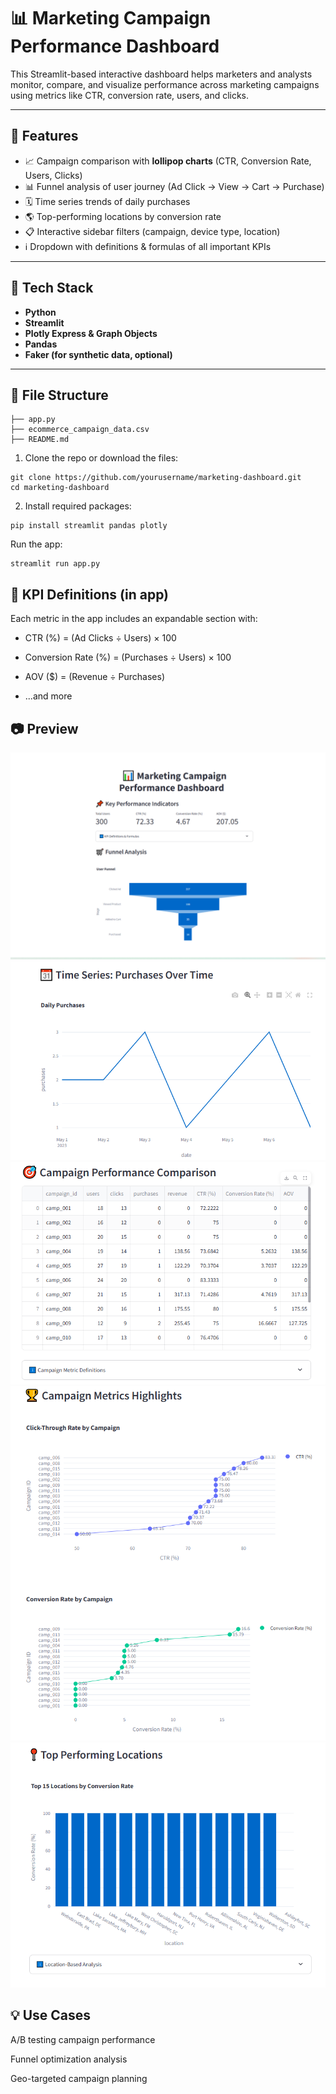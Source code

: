 # 📊 Marketing Campaign Performance Dashboard

This Streamlit-based interactive dashboard helps marketers and analysts monitor, compare, and visualize performance across marketing campaigns using metrics like CTR, conversion rate, users, and clicks.

---

## 🚀 Features

- 📈 Campaign comparison with **lollipop charts** (CTR, Conversion Rate, Users, Clicks)
- 📊 Funnel analysis of user journey (Ad Click → View → Cart → Purchase)
- 🗓 Time series trends of daily purchases
- 🌎 Top-performing locations by conversion rate
- 📋 Interactive sidebar filters (campaign, device type, location)
- ℹ️ Dropdown with definitions & formulas of all important KPIs

---

## 🧪 Tech Stack

- **Python**
- **Streamlit**
- **Plotly Express & Graph Objects**
- **Pandas**
- **Faker (for synthetic data, optional)**

---

## 📂 File Structure
```
├── app.py
├── ecommerce_campaign_data.csv
├── README.md
```
1. Clone the repo or download the files:

```
git clone https://github.com/yourusername/marketing-dashboard.git
cd marketing-dashboard
```
2. Install required packages:
```
pip install streamlit pandas plotly
```
Run the app:
```
streamlit run app.py
```

## 📘 KPI Definitions (in app)
Each metric in the app includes an expandable section with:

- CTR (%) = (Ad Clicks ÷ Users) × 100

- Conversion Rate (%) = (Purchases ÷ Users) × 100

- AOV ($) = (Revenue ÷ Purchases)
- ...and more

## 📷 Preview
![market-campaign](images/1.png)
![market-campaign](images/3.png)
![market-campaign](images/5.png)
![market-campaign](images/2.png)
![market-campaign](images/4.png)


## 💡 Use Cases
A/B testing campaign performance

Funnel optimization analysis

Geo-targeted campaign planning


